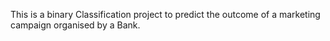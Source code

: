 This is a binary Classification project to predict the outcome of a marketing campaign organised by a Bank. 
